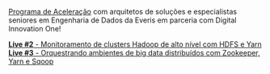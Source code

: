 [Programa de Aceleração](https://web.digitalinnovation.one/acceleration/aceleracao-global-dev-4-everis?tab=path) com arquitetos de soluções e especialistas seniores em Engenharia de Dados da Everis em parceria com Digital Innovation One! <br>

[**Live #2** - Monitoramento de clusters Hadoop de alto nível com HDFS e Yarn](https://github.com/felipedoamarals/Aceleracao_Global_Dev4_Everis/blob/master/Live%20%232.md) <br>
[**Live #3** - Orquestrando ambientes de big data distribuídos com Zookeeper, Yarn e Sqoop](https://github.com/felipedoamarals/Aceleracao_Global_Dev4_Everis/blob/master/Live%20%233.md) <br>
